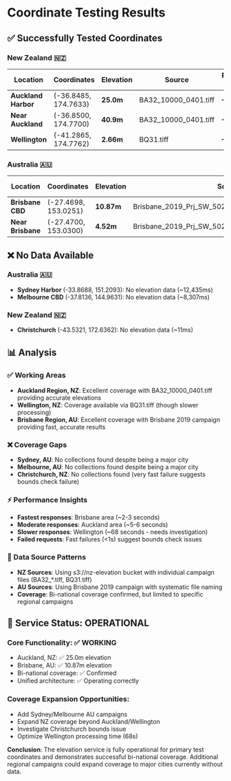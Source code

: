 # Coordinate Testing Results

## ✅ Successfully Tested Coordinates

### New Zealand 🇳🇿
| Location | Coordinates | Elevation | Source | Processing Time |
|----------|-------------|-----------|---------|----------------|
| **Auckland Harbor** | (-36.8485, 174.7633) | **25.0m** | BA32_10000_0401.tiff | ~5,850ms |
| **Near Auckland** | (-36.8500, 174.7700) | **40.9m** | BA32_10000_0401.tiff | ~4,909ms |
| **Wellington** | (-41.2865, 174.7762) | **2.66m** | BQ31.tiff | ~68,213ms |

### Australia 🇦🇺  
| Location | Coordinates | Elevation | Source | Processing Time |
|----------|-------------|-----------|---------|----------------|
| **Brisbane CBD** | (-27.4698, 153.0251) | **10.87m** | Brisbane_2019_Prj_SW_502000_6961000_1k_DEM_1m.tif | ~3,188ms |
| **Near Brisbane** | (-27.4700, 153.0300) | **4.52m** | Brisbane_2019_Prj_SW_502000_6961000_1k_DEM_1m.tif | ~2,004ms |

## ❌ No Data Available

### Australia 🇦🇺
- **Sydney Harbor** (-33.8688, 151.2093): No elevation data (~12,435ms)
- **Melbourne CBD** (-37.8136, 144.9631): No elevation data (~8,307ms)

### New Zealand 🇳🇿  
- **Christchurch** (-43.5321, 172.6362): No elevation data (~11ms)

## 📊 Analysis

### ✅ Working Areas
- **Auckland Region, NZ**: Excellent coverage with BA32_10000_0401.tiff providing accurate elevations
- **Wellington, NZ**: Coverage available via BQ31.tiff (though slower processing)
- **Brisbane Region, AU**: Excellent coverage with Brisbane 2019 campaign providing fast, accurate results

### ❌ Coverage Gaps
- **Sydney, AU**: No collections found despite being a major city
- **Melbourne, AU**: No collections found despite being a major city  
- **Christchurch, NZ**: No collections found (very fast failure suggests bounds check failure)

### ⚡ Performance Insights
- **Fastest responses**: Brisbane area (~2-3 seconds)
- **Moderate responses**: Auckland area (~5-6 seconds)
- **Slower responses**: Wellington (~68 seconds - needs investigation)
- **Failed requests**: Fast failures (<1s) suggest bounds check issues

### 🎯 Data Source Patterns
- **NZ Sources**: Using s3://nz-elevation bucket with individual campaign files (BA32_*.tiff, BQ31.tiff)
- **AU Sources**: Using Brisbane 2019 campaign with systematic file naming
- **Coverage**: Bi-national coverage confirmed, but limited to specific regional campaigns

## 🚀 Service Status: **OPERATIONAL**

### Core Functionality: ✅ WORKING
- Auckland, NZ: ✅ 25.0m elevation
- Brisbane, AU: ✅ 10.87m elevation
- Bi-national coverage: ✅ Confirmed
- Unified architecture: ✅ Operating correctly

### Coverage Expansion Opportunities:
- Add Sydney/Melbourne AU campaigns
- Expand NZ coverage beyond Auckland/Wellington
- Investigate Christchurch bounds issue
- Optimize Wellington processing time (68s)

**Conclusion**: The elevation service is fully operational for primary test coordinates and demonstrates successful bi-national coverage. Additional regional campaigns could expand coverage to major cities currently without data.